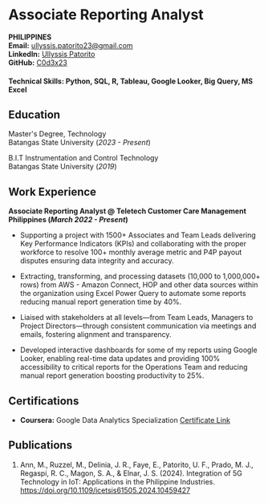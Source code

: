 # Associate Reporting Analyst

**PHILIPPINES**  
**Email:**    [ullyssis.patorito23@gmail.com](mailto:ullyssis.patorito23@gmail.com)  
**LinkedIn:** [Ullyssis Patorito](https://www.linkedin.com/in/me21/)  
**GitHub:**   [C0d3x23](https://github.com/C0d3x23)

#### Technical Skills: Python, SQL, R, Tableau, Google Looker, Big Query, MS Excel 

## Education
Master's Degree, Technology   
Batangas State University (_2023 - Present_)								       		

B.I.T	Instrumentation and Control Technology   
Batangas State University (_2019_)	 			        		


## Work Experience
**Associate Reporting Analyst @ Teletech Customer Care Management Philippines (_March 2022 - Present_)**
- Supporting a project with 1500+ Associates and Team Leads delivering Key Performance Indicators (KPIs) and collaborating with the proper workforce to resolve 100+ monthly average metric and P4P payout disputes ensuring data integrity and accuracy.
  
- Extracting, transforming, and processing datasets (10,000 to 1,000,000+ rows) from AWS - Amazon Connect, HOP and other data sources within the organization using Excel Power Query to automate some reports reducing manual report generation time by 40%.
  
- Liaised with stakeholders at all levels—from Team Leads, Managers to Project Directors—through consistent communication via meetings and emails, fostering alignment and transparency.
  
- Developed interactive dashboards for some of my reports using Google Looker, enabling real-time data updates and providing 100% accessibility to critical reports for the Operations Team and reducing manual report generation boosting productivity to 25%.

## Certifications
- **Coursera:** Google Data Analytics Specialization [Certificate Link](https://www.coursera.org/account/accomplishments/specialization/MPTLTMK6GBQ6)

## Publications
1. Ann, M., Ruzzel, M., Delinia, J. R., Faye, E., Patorito, U. F., Prado, M. J., Regaspi, R. C., Magon, S. A., & Elnar, J. S. (2024). Integration of 5G Technology in IoT: Applications in the Philippine Industries. https://doi.org/10.1109/icetsis61505.2024.10459427
